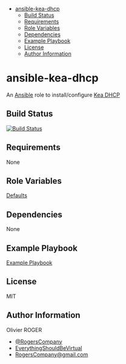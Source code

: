 <!-- START doctoc generated TOC please keep comment here to allow auto update -->
<!-- DON'T EDIT THIS SECTION, INSTEAD RE-RUN doctoc TO UPDATE -->

- [ansible-kea-dhcp](#ansible-kea-dhcp)
  - [Build Status](#build-status)
  - [Requirements](#requirements)
  - [Role Variables](#role-variables)
  - [Dependencies](#dependencies)
  - [Example Playbook](#example-playbook)
  - [License](#license)
  - [Author Information](#author-information)

<!-- END doctoc generated TOC please keep comment here to allow auto update -->

# ansible-kea-dhcp

An [Ansible](https://www.ansible.com) role to install/configure [Kea DHCP](http://kea.isc.org/)

## Build Status

[![Build Status](https://travis-ci.org/RogersCompany/ansible-kea-dhcp.svg?branch=master)](https://travis-ci.org/RogersCompany/ansible-kea-dhcp)

## Requirements

None

## Role Variables

[Defaults](defaults/main.yml)

## Dependencies

None

## Example Playbook

[Example Playbook](./playbook.yml)

## License

MIT

## Author Information

Olivier ROGER

- [@RogersCompany](https://www.twitter.com/RogersCompany)
- [EverythingShouldBeVirtual](http://everythingshouldbevirtual.com)
- [RogersCompany@gmail.com](mailto:RogersCompany@gmail.com)
